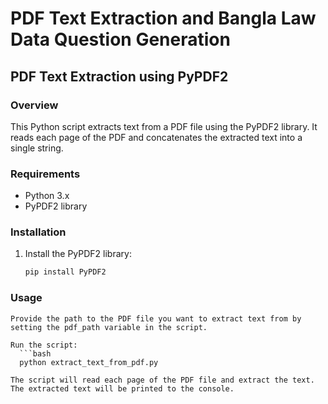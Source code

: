 # PDF Text Extraction and Bangla Law Data Question Generation

## PDF Text Extraction using PyPDF2

### Overview

This Python script extracts text from a PDF file using the PyPDF2 library. It reads each page of the PDF and concatenates the extracted text into a single string.

### Requirements

- Python 3.x
- PyPDF2 library

### Installation

1. Install the PyPDF2 library:

   ```bash
   pip install PyPDF2

### Usage

    Provide the path to the PDF file you want to extract text from by setting the pdf_path variable in the script.

    Run the script:
      ```bash
      python extract_text_from_pdf.py

    The script will read each page of the PDF file and extract the text. The extracted text will be printed to the console.
